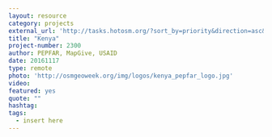 ```yaml
---
layout: resource
category: projects
external_url: 'http://tasks.hotosm.org/?sort_by=priority&direction=asc&search=pepfar+kenya'
title: "Kenya"
project-number: 2300
author: PEPFAR, MapGive, USAID
date: 20161117
type: remote
photo: 'http://osmgeoweek.org/img/logos/kenya_pepfar_logo.jpg'
video: 
featured: yes
quote: ""
hashtag:
tags:
  - insert here
---
```

